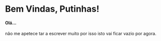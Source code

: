 
# Bem Vindas, Putinhas!

#### Olá...
não me apetece tar a escrever muito por isso isto vai ficar vazio por agora.
